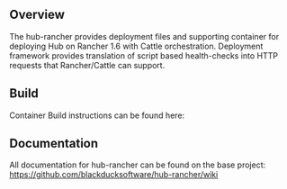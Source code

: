 ## Overview ##

The hub-rancher provides deployment files and supporting container for deploying Hub on Rancher 1.6 with Cattle orchestration.
Deployment framework provides translation of script based health-checks into HTTP requests that Rancher/Cattle can support.

## Build ##

Container Build instructions can be found here:

## Documentation ##

All documentation for hub-rancher can be found on the base project:  https://github.com/blackducksoftware/hub-rancher/wiki
